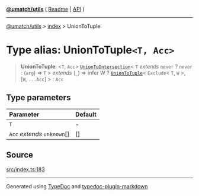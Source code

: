 [**@umatch/utils**](../../README.md) ( [Readme](../../README.md) \| [API](../../API.md) )

---

[@umatch/utils](../../API.md) > [index](../README.md) > UnionToTuple

# Type alias: UnionToTuple`<T, Acc>`

> **UnionToTuple**: \<`T`, `Acc`\> [`UnionToIntersection`](type-alias.UnionToIntersection.md)\< `T` _extends_ `never` ? `never` : (`arg`) => `T` \> _extends_ (`_`) => infer W ? [`UnionToTuple`](type-alias.UnionToTuple.md)\< `Exclude`\< `T`, `W` \>, [`W`, `...Acc`] \> : `Acc`

## Type parameters

| Parameter                   | Default |
| :-------------------------- | :------ |
| `T`                         | -       |
| `Acc` _extends_ `unknown`[] | []      |

## Source

[src/index.ts:183](https://github.com/umatch-oficial/utils/blob/106c322/src/index.ts#L183)

---

Generated using [TypeDoc](https://typedoc.org/) and [typedoc-plugin-markdown](https://www.npmjs.com/package/typedoc-plugin-markdown)

